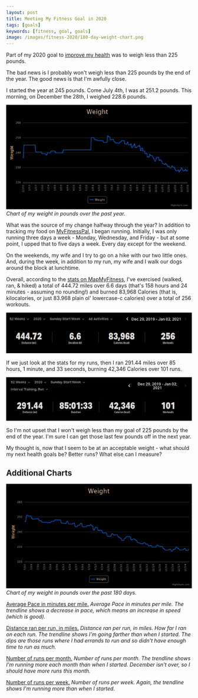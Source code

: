 ```yaml
---
layout: post
title: Meeting My Fitness Goal in 2020
tags: [goals]
keywords: [fitness, goal, goals]
image: /images/fitness-2020/180-day-weight-chart.png
---
```


Part of my 2020 goal to [improve my health](https://www.joehxblog.com/2020-new-years-resolutions-goals/#improve-our-health) was to weigh less than 225 pounds.

The bad news is I probably won't weigh less than 225 pounds by the end of the year. The good news is that I'm awfully close.

I started the year at 245 pounds. Come July 4th, I was at 251.2 pounds. This morning, on December the 28th, I weighed 228.6 pounds.

![Chart of my weight in pounds over the past year.](/images/fitness-2020/past-year-weight-chart.png)
*Chart of my weight in pounds over the past year.*

What was the source of my change halfway through the year? In addition to tracking my food on [MyFitnessPal](https://www.myfitnesspal.com/), I began running. Initially, I was only running three days a week - Monday, Wednesday, and Friday - but at some point, I upped that to five days a week. Every day except for the weekend.

On the weekends, my wife and I try to go on a hike with our two little ones. And, during the week, in addition to my run, my wife and I walk our dogs around the block at lunchtime.

Overall, according to the [stats on MapMyFitness](https://www.mapmyfitness.com/workout/stats), I've exercised (walked, ran, & hiked) a total of 444.72 miles over 6.6 days (that's 158 hours and 24 minutes - assuming no rounding!) and burned 83,968 Calories (that is, kilocalories, or just 83.968 plain ol' lowercase-c calories) over a total of 256 workouts.

![My stats on MapMyFitness over the past year.](/images/fitness-2020/mapmyfitness-past-year-stats.png)

If we just look at the stats for my runs, then I ran 291.44 miles over 85 hours, 1 minute, and 33 seconds, burning 42,346 Calories over 101
runs.

![My stats on MapMyFitness for running over the past year.](/images/fitness-2020/mapmyfitness-past-year-run-stats.png)

So I'm not upset that I won't weigh less than my goal of 225 pounds by the end of the year. I'm sure I can get those last few pounds off in the next year.

My thought is, now that I seem to be at an acceptable weight - what should my next health goals be? Better runs? What else can I measure?

## Additional Charts

![Chart of my weight in pounds over the past 180 days.](/images/fitness-2020/180-day-weight-chart.png)
*Chart of my weight in pounds over the past 180 days.*

[Average Pace in minutes per mile.](/images/fitness-2020/average-pace.png)
*Average Pace in minutes per mile. The trendline shows a decrease in pace, which means an increase in speed (which is good).*

[Distance ran per run, in miles.](/images/fitness-2020/distance.png)
*Distance ran per run, in miles. How far I ran on each run. The trendline shows I'm going farther than when I started. The dips are those runs where I had errands to run and so didn't have enough time to run as much.*

[Number of runs per month.](/images/fitness-2020/runs-per-month.png)
*Number of runs per month. The trendline shows I'm running more each month than when I started. December isn't over, so I should have more runs this month.*

[Number of runs per week.](/images/fitness-2020/runs-per-week.png)
*Number of runs per week. Again, the trendline shows I'm running more than when I started.*